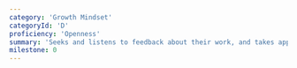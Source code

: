 ```yaml
---
category: 'Growth Mindset'
categoryId: 'D'
proficiency: 'Openness'
summary: 'Seeks and listens to feedback about their work, and takes appropriate action in response. Open to new ideas, processes, and ways of getting things done. Focuses on positive outcomes while taking responsibility for poor results.'
milestone: 0
---
```


